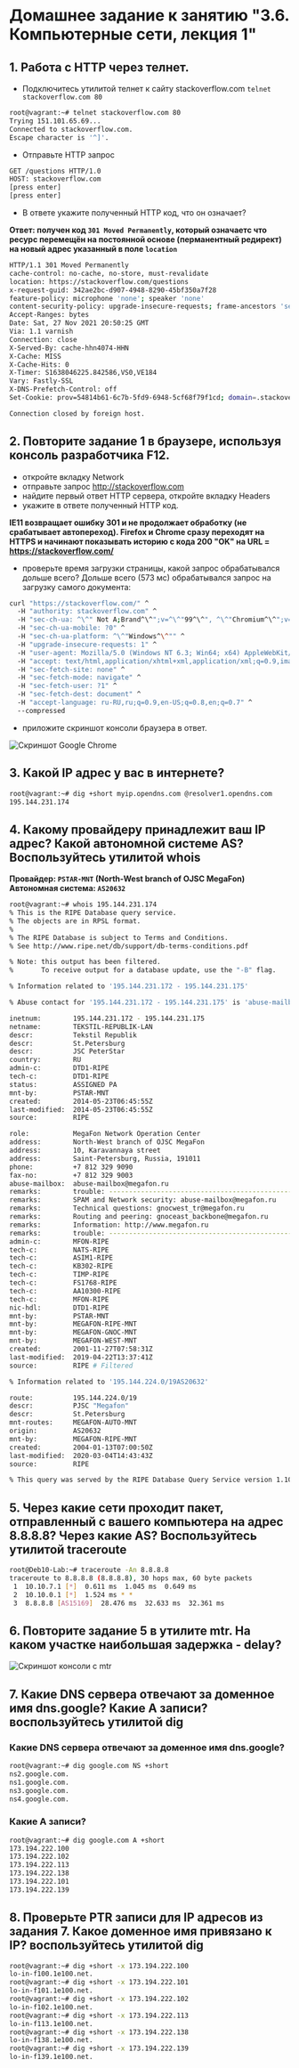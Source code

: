 ﻿# Домашнее задание к занятию "3.6. Компьютерные сети, лекция 1"

## 1. Работа c HTTP через телнет.

* Подключитесь утилитой телнет к сайту stackoverflow.com `telnet stackoverflow.com 80`

```bash
root@vagrant:~# telnet stackoverflow.com 80
Trying 151.101.65.69...
Connected to stackoverflow.com.
Escape character is '^]'.
```

* Отправьте HTTP запрос
```bash
GET /questions HTTP/1.0
HOST: stackoverflow.com
[press enter]
[press enter]
```

* В ответе укажите полученный HTTP код, что он означает?
 
**Ответ: получен код `301 Moved Permanently`, который означаетс что ресурс перемещён на постоянной основе (перманентный редирект) на новый адрес указанный в поле `location`**

```bash
HTTP/1.1 301 Moved Permanently
cache-control: no-cache, no-store, must-revalidate
location: https://stackoverflow.com/questions
x-request-guid: 342ae2bc-d907-4948-8290-45bf350a7f28
feature-policy: microphone 'none'; speaker 'none'
content-security-policy: upgrade-insecure-requests; frame-ancestors 'self' https://stackexchange.com
Accept-Ranges: bytes
Date: Sat, 27 Nov 2021 20:50:25 GMT
Via: 1.1 varnish
Connection: close
X-Served-By: cache-hhn4074-HHN
X-Cache: MISS
X-Cache-Hits: 0
X-Timer: S1638046225.842586,VS0,VE184
Vary: Fastly-SSL
X-DNS-Prefetch-Control: off
Set-Cookie: prov=54814b61-6c7b-5fd9-6948-5cf68f79f1cd; domain=.stackoverflow.com; expires=Fri, 01-Jan-2055 00:00:00 GMT; path=/; HttpOnly

Connection closed by foreign host.
```

## 2.   Повторите задание 1 в браузере, используя консоль разработчика F12.

* откройте вкладку Network
* отправьте запрос http://stackoverflow.com
* найдите первый ответ HTTP сервера, откройте вкладку Headers
* укажите в ответе полученный HTTP код.

**IE11 возвращает ошибку 301 и не продолжает обработку (не срабатывает автопереход). Firefox и Chrome сразу переходят на HTTPS и начинают показывать историю с кода 200 "OK" на URL = https://stackoverflow.com/**

* проверьте время загрузки страницы, какой запрос обрабатывался дольше всего?
Дольше всего (573 мс) обрабатывался запрос на загрузку самого документа:
```bash
curl "https://stackoverflow.com/" ^
  -H "authority: stackoverflow.com" ^
  -H "sec-ch-ua: ^\^" Not A;Brand^\^";v=^\^"99^\^", ^\^"Chromium^\^";v=^\^"96^\^", ^\^"Google Chrome^\^";v=^\^"96^\^"" ^
  -H "sec-ch-ua-mobile: ?0" ^
  -H "sec-ch-ua-platform: ^\^"Windows^\^"" ^
  -H "upgrade-insecure-requests: 1" ^
  -H "user-agent: Mozilla/5.0 (Windows NT 6.3; Win64; x64) AppleWebKit/537.36 (KHTML, like Gecko) Chrome/96.0.4664.45 Safari/537.36" ^
  -H "accept: text/html,application/xhtml+xml,application/xml;q=0.9,image/avif,image/webp,image/apng,*/*;q=0.8,application/signed-exchange;v=b3;q=0.9" ^
  -H "sec-fetch-site: none" ^
  -H "sec-fetch-mode: navigate" ^
  -H "sec-fetch-user: ?1" ^
  -H "sec-fetch-dest: document" ^
  -H "accept-language: ru-RU,ru;q=0.9,en-US;q=0.8,en;q=0.7" ^
  --compressed
```
* приложите скриншот консоли браузера в ответ.

![Скриншот Google Chrome](https://github.com "Скриншот Google Chrome")

## 3. Какой IP адрес у вас в интернете?

```bash
root@vagrant:~# dig +short myip.opendns.com @resolver1.opendns.com
195.144.231.174
```

## 4. Какому провайдеру принадлежит ваш IP адрес? Какой автономной системе AS? Воспользуйтесь утилитой whois

**Провайдер: `PSTAR-MNT` (North-West branch of OJSC MegaFon)**
**Автономная система: `AS20632`**

```bash
root@vagrant:~# whois 195.144.231.174
% This is the RIPE Database query service.
% The objects are in RPSL format.
%
% The RIPE Database is subject to Terms and Conditions.
% See http://www.ripe.net/db/support/db-terms-conditions.pdf

% Note: this output has been filtered.
%       To receive output for a database update, use the "-B" flag.

% Information related to '195.144.231.172 - 195.144.231.175'

% Abuse contact for '195.144.231.172 - 195.144.231.175' is 'abuse-mailbox@megafon.ru'

inetnum:        195.144.231.172 - 195.144.231.175
netname:        TEKSTIL-REPUBLIK-LAN
descr:          Tekstil Republik
descr:          St.Petersburg
descr:          JSC PeterStar
country:        RU
admin-c:        DTD1-RIPE
tech-c:         DTD1-RIPE
status:         ASSIGNED PA
mnt-by:         PSTAR-MNT
created:        2014-05-23T06:45:55Z
last-modified:  2014-05-23T06:45:55Z
source:         RIPE

role:           MegaFon Network Operation Center
address:        North-West branch of OJSC MegaFon
address:        10, Karavannaya street
address:        Saint-Petersburg, Russia, 191011
phone:          +7 812 329 9090
fax-no:         +7 812 329 9003
abuse-mailbox:  abuse-mailbox@megafon.ru
remarks:        trouble: --------------------------------------------------
remarks:        SPAM and Network security: abuse-mailbox@megafon.ru
remarks:        Technical questions: gnocwest_tr@megafon.ru
remarks:        Routing and peering: gnoceast_backbone@megafon.ru
remarks:        Information: http://www.megafon.ru
remarks:        trouble: --------------------------------------------------
admin-c:        MFON-RIPE
tech-c:         NATS-RIPE
tech-c:         ASIM1-RIPE
tech-c:         KB302-RIPE
tech-c:         TIMP-RIPE
tech-c:         FS1768-RIPE
tech-c:         AA10300-RIPE
tech-c:         MFON-RIPE
nic-hdl:        DTD1-RIPE
mnt-by:         PSTAR-MNT
mnt-by:         MEGAFON-RIPE-MNT
mnt-by:         MEGAFON-GNOC-MNT
mnt-by:         MEGAFON-WEST-MNT
created:        2001-11-27T07:58:31Z
last-modified:  2019-04-22T13:37:41Z
source:         RIPE # Filtered

% Information related to '195.144.224.0/19AS20632'

route:          195.144.224.0/19
descr:          PJSC "Megafon"
descr:          St.Petersburg
mnt-routes:     MEGAFON-AUTO-MNT
origin:         AS20632
mnt-by:         MEGAFON-RIPE-MNT
created:        2004-01-13T07:00:50Z
last-modified:  2020-03-04T14:43:43Z
source:         RIPE

% This query was served by the RIPE Database Query Service version 1.101 (WAGYU)
```

## 5. Через какие сети проходит пакет, отправленный с вашего компьютера на адрес 8.8.8.8? Через какие AS? Воспользуйтесь утилитой traceroute

```bash
root@Deb10-Lab:~# traceroute -An 8.8.8.8
traceroute to 8.8.8.8 (8.8.8.8), 30 hops max, 60 byte packets
 1  10.10.7.1 [*]  0.611 ms  1.045 ms  0.649 ms
 2  10.10.0.1 [*]  1.524 ms * *
 3  8.8.8.8 [AS15169]  28.476 ms  32.633 ms  32.361 ms
```

## 6. Повторите задание 5 в утилите mtr. На каком участке наибольшая задержка - delay?

![Скриншот консоли с `mtr`](https://github.com/2 "Скриншот консоли с `mtr`")

## 7. Какие DNS сервера отвечают за доменное имя dns.google? Какие A записи? воспользуйтесь утилитой dig

### Какие DNS сервера отвечают за доменное имя dns.google?

```bash
root@vagrant:~# dig google.com NS +short
ns2.google.com.
ns1.google.com.
ns3.google.com.
ns4.google.com.
```

### Какие A записи?

```bash
root@vagrant:~# dig google.com A +short
173.194.222.100
173.194.222.102
173.194.222.113
173.194.222.138
173.194.222.101
173.194.222.139
```

## 8. Проверьте PTR записи для IP адресов из задания 7. Какое доменное имя привязано к IP? воспользуйтесь утилитой dig

```bash
root@vagrant:~# dig +short -x 173.194.222.100
lo-in-f100.1e100.net.
root@vagrant:~# dig +short -x 173.194.222.101
lo-in-f101.1e100.net.
root@vagrant:~# dig +short -x 173.194.222.102
lo-in-f102.1e100.net.
root@vagrant:~# dig +short -x 173.194.222.113
lo-in-f113.1e100.net.
root@vagrant:~# dig +short -x 173.194.222.138
lo-in-f138.1e100.net.
root@vagrant:~# dig +short -x 173.194.222.139
lo-in-f139.1e100.net.
```

